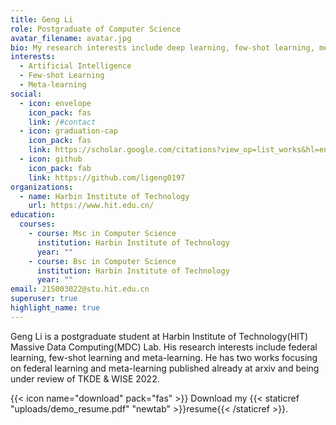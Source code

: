 ```yaml
---
title: Geng Li
role: Postgraduate of Computer Science
avatar_filename: avatar.jpg
bio: My research interests include deep learning, few-shot learning, meta-learning.
interests:
  - Artificial Intelligence
  - Few-shot Learning
  - Meta-learning
social:
  - icon: envelope
    icon_pack: fas
    link: /#contact
  - icon: graduation-cap
    icon_pack: fas
    link: https://scholar.google.com/citations?view_op=list_works&hl=en&user=0ufMJz4AAAAJ&gmla=AJsN-F4Yt-QQ0LJieitnLE8xLQMmiqnNkGsqeaUnDVgOdliVK-oLe65CkiTYKf6mLiSaGnBlhoBcct7hxVx3222Mook_AgvHw_Kqo8qDo1LhWrBcFI3oDuWqdGNloiuL_96uT-yYSkyc
  - icon: github
    icon_pack: fab
    link: https://github.com/ligeng0197
organizations:
  - name: Harbin Institute of Technology
    url: https://www.hit.edu.cn/
education:
  courses:
    - course: Msc in Computer Science
      institution: Harbin Institute of Technology
      year: ""
    - course: Bsc in Computer Science
      institution: Harbin Institute of Technology
      year: ""
email: 21S003022@stu.hit.edu.cn
superuser: true
highlight_name: true
---
```

Geng Li is a postgraduate student at Harbin Institute of Technology(HIT) Massive Data Computing(MDC) Lab. His research interests include federal learning, few-shot learning and meta-learning. He has two works focusing on federal learning and meta-learning published already at arxiv and being under review of  TKDE & WISE 2022.

{{< icon name="download" pack="fas" >}} Download my {{< staticref "uploads/demo_resume.pdf" "newtab" >}}resume{{< /staticref >}}.